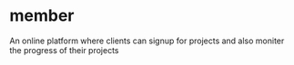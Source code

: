 # member
An online platform where clients can signup for projects and also moniter the progress of their projects

